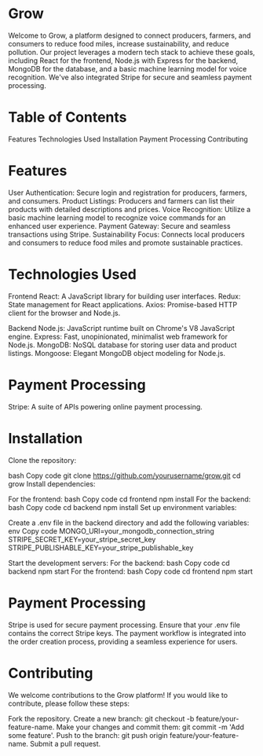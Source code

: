 # Grow

Welcome to Grow, a platform designed to connect producers, farmers, and consumers to reduce food miles, increase sustainability, and reduce pollution. Our project leverages a modern tech stack to achieve these goals, including React for the frontend, Node.js with Express for the backend, MongoDB for the database, and a basic machine learning model for voice recognition. We've also integrated Stripe for secure and seamless payment processing.

# Table of Contents
Features
Technologies Used
Installation
Payment Processing
Contributing

# Features
User Authentication: Secure login and registration for producers, farmers, and consumers.
Product Listings: Producers and farmers can list their products with detailed descriptions and prices.
Voice Recognition: Utilize a basic machine learning model to recognize voice commands for an enhanced user experience.
Payment Gateway: Secure and seamless transactions using Stripe.
Sustainability Focus: Connects local producers and consumers to reduce food miles and promote sustainable practices.

# Technologies Used
Frontend
React: A JavaScript library for building user interfaces.
Redux: State management for React applications.
Axios: Promise-based HTTP client for the browser and Node.js.

Backend
Node.js: JavaScript runtime built on Chrome's V8 JavaScript engine.
Express: Fast, unopinionated, minimalist web framework for Node.js.
MongoDB: NoSQL database for storing user data and product listings.
Mongoose: Elegant MongoDB object modeling for Node.js.

# Payment Processing
Stripe: A suite of APIs powering online payment processing.

# Installation
Clone the repository:

bash
Copy code
git clone https://github.com/yourusername/grow.git
cd grow
Install dependencies:

For the frontend:
bash
Copy code
cd frontend
npm install
For the backend:
bash
Copy code
cd backend
npm install
Set up environment variables:

Create a .env file in the backend directory and add the following variables:
env
Copy code
MONGO_URI=your_mongodb_connection_string
STRIPE_SECRET_KEY=your_stripe_secret_key
STRIPE_PUBLISHABLE_KEY=your_stripe_publishable_key

Start the development servers:
For the backend:
bash
Copy code
cd backend
npm start
For the frontend:
bash
Copy code
cd frontend
npm start

# Payment Processing
Stripe is used for secure payment processing. Ensure that your .env file contains the correct Stripe keys. The payment workflow is integrated into the order creation process, providing a seamless experience for users.

# Contributing
We welcome contributions to the Grow platform! If you would like to contribute, please follow these steps:

Fork the repository.
Create a new branch: git checkout -b feature/your-feature-name.
Make your changes and commit them: git commit -m 'Add some feature'.
Push to the branch: git push origin feature/your-feature-name.
Submit a pull request.
